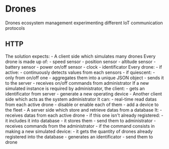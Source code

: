 # Drones
Drones ecosystem management experimenting different IoT communication protocols
## HTTP
The solution expects:
	- A client side which simulates many drones
		Every drone is made up of:
			- speed sensor 
			- position sensor
			- altitude sensor
			- battery sensor
			- power on/off sensor
			- clock
			- identificator
		Every drone:
			- if active:
				- continuously detects values from each sensors
			- if quiescent:
				- only from on/off one
			- aggregates them into a unique JSON object 
			- sends it to the server
			- receives on/off commands from administrator
		If a new simulated instance is required by administrator, the client:
			- gets an identificator from server
			- generate a new operating device
	- Another client side which acts as the system administrator
		It can: 
			- real-time read datas from each active drone
			- disable or enable each of them
			- add a device to the fleet
	- A server side which store and retrieve datas from a database
		It:
			- receives datas from each active drone
			- if this one isn't already registered:
				- it includes it into database
			- it stores them
			- send them to administrator
			- receives commands from the administrator
			- if the command consists in making a new simulated device:
				- it gets the quantity of drones already registered into the database
				- generates an identificator
			- send them to drone 